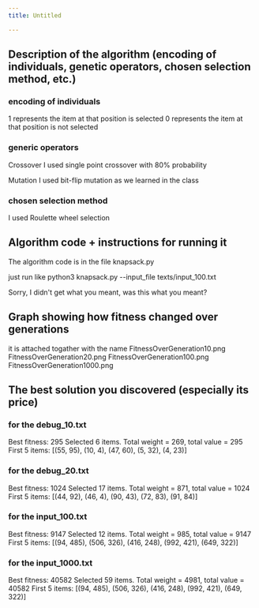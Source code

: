 ```yaml
---
title: Untitled

---
```


## Description of the algorithm (encoding of individuals, genetic operators, chosen selection method, etc.)

### encoding of individuals
1 represents the item at that position is selected
0 represents the item at that position is not selected

### generic operators
Crossover
I used single point crossover with 80% probability

Mutation
I used bit-flip mutation as we learned in the class

### chosen selection method
I used Roulette wheel selection

## Algorithm code + instructions for running it
The algorithm code is in the file knapsack.py

just run like
python3 knapsack.py --input_file texts/input_100.txt

Sorry, I didn't get what you meant, was this what you meant?

## Graph showing how fitness changed over generations
it is attached togather with the name 
FitnessOverGeneration10.png
FitnessOverGeneration20.png
FitnessOverGeneration100.png
FitnessOverGeneration1000.png

## The best solution you discovered (especially its price)
### for the debug_10.txt
Best fitness: 295
Selected 6 items. Total weight = 269, total value = 295
First 5 items: [(55, 95), (10, 4), (47, 60), (5, 32), (4, 23)]

### for the debug_20.txt
Best fitness: 1024
Selected 17 items. Total weight = 871, total value = 1024
First 5 items: [(44, 92), (46, 4), (90, 43), (72, 83), (91, 84)]

### for the input_100.txt
Best fitness: 9147
Selected 12 items. Total weight = 985, total value = 9147
First 5 items: [(94, 485), (506, 326), (416, 248), (992, 421), (649, 322)]

### for the input_1000.txt
Best fitness: 40582
Selected 59 items. Total weight = 4981, total value = 40582
First 5 items: [(94, 485), (506, 326), (416, 248), (992, 421), (649, 322)]
